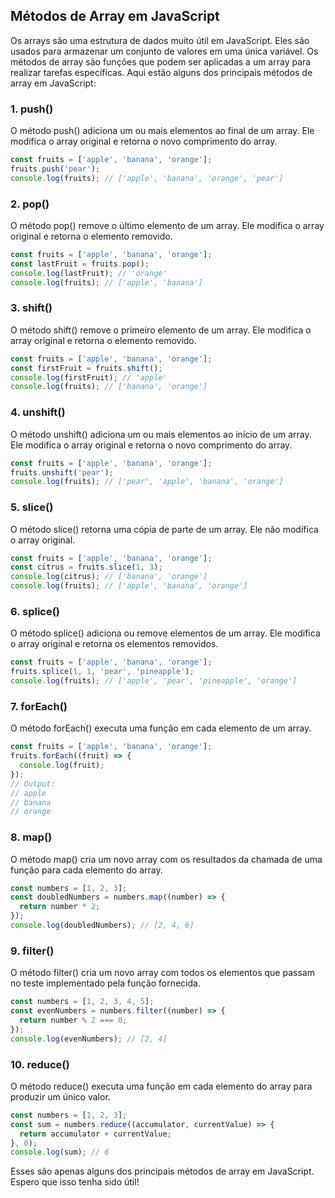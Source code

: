 
## Métodos de Array em JavaScript

Os arrays são uma estrutura de dados muito útil em JavaScript. Eles são usados para armazenar um conjunto de valores em uma única variável. Os métodos de array são funções que podem ser aplicadas a um array para realizar tarefas específicas. Aqui estão alguns dos principais métodos de array em JavaScript:

### 1. push()

O método push() adiciona um ou mais elementos ao final de um array. Ele modifica o array original e retorna o novo comprimento do array.

```javascript
const fruits = ['apple', 'banana', 'orange'];
fruits.push('pear');
console.log(fruits); // ['apple', 'banana', 'orange', 'pear']
```

### 2. pop()

O método pop() remove o último elemento de um array. Ele modifica o array original e retorna o elemento removido.

```javascript
const fruits = ['apple', 'banana', 'orange'];
const lastFruit = fruits.pop();
console.log(lastFruit); // 'orange'
console.log(fruits); // ['apple', 'banana']
```

### 3. shift()

O método shift() remove o primeiro elemento de um array. Ele modifica o array original e retorna o elemento removido.

```javascript
const fruits = ['apple', 'banana', 'orange'];
const firstFruit = fruits.shift();
console.log(firstFruit); // 'apple'
console.log(fruits); // ['banana', 'orange']
```

### 4. unshift()

O método unshift() adiciona um ou mais elementos ao início de um array. Ele modifica o array original e retorna o novo comprimento do array.

```javascript
const fruits = ['apple', 'banana', 'orange'];
fruits.unshift('pear');
console.log(fruits); // ['pear', 'apple', 'banana', 'orange']
```

### 5. slice()

O método slice() retorna uma cópia de parte de um array. Ele não modifica o array original.

```javascript
const fruits = ['apple', 'banana', 'orange'];
const citrus = fruits.slice(1, 3);
console.log(citrus); // ['banana', 'orange']
console.log(fruits); // ['apple', 'banana', 'orange']
```

### 6. splice()

O método splice() adiciona ou remove elementos de um array. Ele modifica o array original e retorna os elementos removidos.

```javascript
const fruits = ['apple', 'banana', 'orange'];
fruits.splice(1, 1, 'pear', 'pineapple');
console.log(fruits); // ['apple', 'pear', 'pineapple', 'orange']
```

### 7. forEach()

O método forEach() executa uma função em cada elemento de um array.

```javascript
const fruits = ['apple', 'banana', 'orange'];
fruits.forEach((fruit) => {
  console.log(fruit);
});
// Output:
// apple
// banana
// orange
```

### 8. map()

O método map() cria um novo array com os resultados da chamada de uma função para cada elemento do array.

```javascript
const numbers = [1, 2, 3];
const doubledNumbers = numbers.map((number) => {
  return number * 2;
});
console.log(doubledNumbers); // [2, 4, 6]
```

### 9. filter()

O método filter() cria um novo array com todos os elementos que passam no teste implementado pela função fornecida.

```javascript
const numbers = [1, 2, 3, 4, 5];
const evenNumbers = numbers.filter((number) => {
  return number % 2 === 0;
});
console.log(evenNumbers); // [2, 4]
```

### 10. reduce()

O método reduce() executa uma função em cada elemento do array para produzir um único valor.

```javascript
const numbers = [1, 2, 3];
const sum = numbers.reduce((accumulator, currentValue) => {
  return accumulator + currentValue;
}, 0);
console.log(sum); // 6
```

Esses são apenas alguns dos principais métodos de array em JavaScript. Espero que isso tenha sido útil!